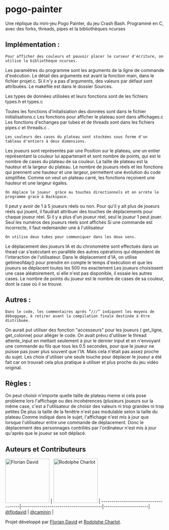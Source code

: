 # pogo-painter
Une réplique du mini-jeu Pogo Painter, du jeu Crash Bash. Programmé en C, avec des forks, threads, pipes et la bibliothèques ncurses


## Implémentation :
	Pour afficher des couleurs et pouvoir placer le curseur d'écriture, on utilise la bibliothèque ncurses.

Les paramètres du programme sont les arguments de la ligne de commande d'exécution. 
Le détail des arguments est avant la fonction main, dans le fichier projet.c.
Si il n'y a pas d'arguments, des valeurs par défaut sont attribuées.
Le makefile est dans le dossier Sources.

Les types de données utilisées et leurs fonctions sont de les fichiers types.h et types.c

Toutes les fonctions d'initalisiation des données sont dans le fichier initialisations.c
Les fonctions pour afficher le plateau sont dans affichages.c
Les fonctions d'echanges par tubes et de threads sont dans les fichiers pipes.c et threads.c .

	Les couleurs des cases du plateau sont stockées sous forme d'un tableau d'entiers à deux dimensions.
Les joueurs sont représentés par une Position sur le plateau, une un entier représentant la couleur lui appartenant et sont nombre de points, qui est le nombre de cases du plateau de sa couleur.
La taille de plateau est la hauteur et la largeur du plateau.
Le nombre de joueurs réels et les fonctions qui prennent une hauteur et une largeur,  permettent une évolution du code simplifiée. Comme on veut un plateau carré, les fonctions reçoivent une hauteur et une largeur égales.

	On déplace le joueur  gràce au touches directionnels et on arrète le programme grace à Backspace.
Il peut y avoir de 1 à 5 joueurs réels ou non. Pour qu'il y ait plus de joueurs réels qui jouent, il faudrait attribuer des touches de déplacements pour chaque joueur réel. Si il y a plus d'un joueur réel, seul le joueur 1 peut jouer. Seul les numéros des joueurs réels sont affichés
Si une commande est incorrecte, il faut redemander une à l'utilisateur 

	On utilise deux tubes pour communiquer dans les deux sens.
Le déplacement des joueurs IA et du chronomètre sont effectués dans un thead car s'exécutant en parallèle des autres opérations qui dépendent de l'interaction de l'utilisateur.
Dans le déplacement d'IA, on utilise getimeofday() pour prendre en compte le temps d'exécution et que les joueurs se déplacent toutes les 500 ms exactement
Les joueurs choisissent une case aléatoirement, si elle n'est pas disponible, il essaie les autres cases.
Le nombre de points du joueur est le nombre de cases de sa couleur, dont la case où il se trouve. 

## Autres :
	Dans le code, les commentaires après “///” indiquent les moyens de déboggage, à retirer avant la compilation finale destinée à être distribuée.
On aurait put utiliser des fonction "accesseurs" pour les joueurs ( get_ligne, get_colonne) pour alléger le code.
On avait prévu d'utiliser le thread attente_input en mettant seulement à jour le dernier input et en n'envoyant une commande au fils que tous les 0.5 secondes, pour que le joueur ne puisse pas jouer plus souvent que l'IA. Mais cela n'était pas assez proche du sujet.
Les choix d'utiliser une seule touche pour déplacer le joueur a été fait car on trouvait cela plus pratique à utiliser et plus proche du jeu vidéo original.

## Règles :
On peut choisir n'importe quelle taille de plateau meme si cela pose probleme lors l'affichage ou des incohérences (plusieurs joueurs sur la même case, c'est a l'utilisateur de choisir des valeurs ni trop grandes ni trop petites
De plus la taille de la fenêtre n'est pas modulable selon la taille du plateau 
Comme indiqué dans le sujet, l'affichage n'est mis à jour que lorsque l'utilisateur entre une commande de déplacement. Donc le déplacement des personnages contrôlés par l'ordinateur n'est mis à jour qu'après que le joueur se soit déplacé.

## Auteurs et Contributeurs

[<img alt="Florian David" src="https://avatars0.githubusercontent.com/u/11854849" width="140">](https://flodavid.github.io) |  [<img alt="Rodolphe Charlot" src="https://avatars2.githubusercontent.com/u/11831152" width="140">](https://github.com/caminin) |
-------------------------------------|----------------------------------------|----------------------|
[@flodavid](https://flodavid.github.io) | [@caminin](https://github.com/caminin) |


Projet développé par [Florian David](https://github.com/flodavid) et [Rodolphe Charlot](https://github.com/caminin).

